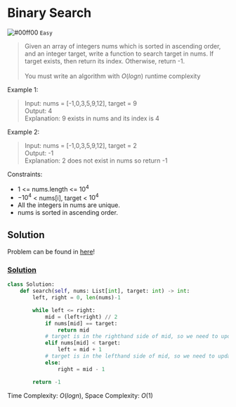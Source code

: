 # Binary Search
![#00ff00](https://placehold.co/1x1/00ff00/00ff00.png) `Easy`

> Given an array of integers nums which is sorted in ascending order, and an integer target, write a function to search target in nums. If target exists, then return its index. Otherwise, return -1. <br><br>
You must write an algorithm with $O(log n)$ runtime complexity

Example 1:
> Input: nums = [-1,0,3,5,9,12], target = 9\
Output: 4\
Explanation: 9 exists in nums and its index is 4

Example 2:
> Input: nums = [-1,0,3,5,9,12], target = 2\
Output: -1\
Explanation: 2 does not exist in nums so return -1
 

Constraints:
- $1$ <= nums.length <= $10^4$
- $-10^4$ < nums[i], target < $10^4$
- All the integers in nums are unique.
- nums is sorted in ascending order.

## Solution
Problem can be found in [here](https://leetcode.com/problems/binary-search)!

### [Solution](/Binary%20Search/704-BinarySearch/solution.py)

```python
class Solution:
    def search(self, nums: List[int], target: int) -> int:
        left, right = 0, len(nums)-1

        while left <= right:
            mid = (left+right) // 2
            if nums[mid] == target:
                return mid
            # target is in the righthand side of mid, so we need to update left
            elif nums[mid] < target:
                left = mid + 1
            # target is in the lefthand side of mid, so we need to update right
            else:
                right = mid - 1

        return -1
```

Time Complexity: $O(logn)$, Space Complexity: $O(1)$
